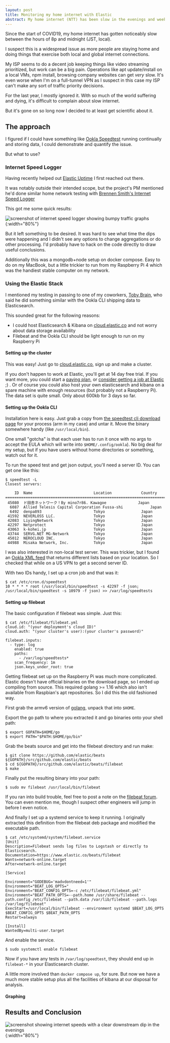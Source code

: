 ```yaml
---
layout: post
title: Monitoring my home internet with Elastic
abstract: My home internet (NTT) has been slow in the evenings and weekends for over a year now. I decided it was time to get scientific about it.
---
```


Since the start of COVID19, my home internet has gotten noticeably slow between the hours of 8p and midnight (JST, local).

I suspect this is a widespread issue as more people are staying home and doing things that exercise both local and global internet connections.

My ISP seems to do a decent job keeping things like video streaming prioritized, but work can be a big pain. Operations like apt update/install on a local VMs, npm install, browsing company websites can get _very_ slow. It's even worse when I'm on a full-tunnel VPN as I suspect in this case my ISP can't make any sort of traffic priority decisions.

For the last year, I mostly ignored it. With so much of the world suffering and dying, it's difficult to complain about slow internet.

But it's gone on so long now I decided to at least get scientific about it.

## The approach

I figured if I could have something like [Ookla Speedtest](https://www.speedtest.net/) running continually and storing data, I could demonstrate and quantify the issue.

But what to use?

### Internet Speed Logger

Having recently helped out [Elastic Uptime](https://www.elastic.co/uptime-monitoring) I first reached out there.

It was notably outside their intended scope, but the project's PM mentioned he'd done similar home network testing with [Brennen Smith's Internet Speed Logger](https://github.com/brennentsmith/internet-speed-logger)

This got me some quick results:

![screenshot of internet speed logger showing bumpy traffic graphs](/images/internet-speed-logger.png){:width="80%"}

But it left something to be desired. It was hard to see what time the dips were happening and I didn't see any options to change aggregations or do other processing. I'd probably have to hack on the code directly to draw useful conclusions.

Additionally this was a mongodb+node setup on docker compose. Easy to do on my MacBook, but a little trickier to run from my Raspberry Pi 4 which was the handiest stable computer on my network.

### Using the Elastic Stack

I mentioned my testing in passing to one of my coworkers, [Toby Brain](https://github.com/tobio), who said he did something similar with the Ookla CLI shipping data to Elasticsearch.

This sounded great for the following reasons:

- I could host Elasticsearch & Kibana on [cloud.elastic.co](https://cloud.elastic.co/) and not worry about data storage availability
- Filebeat and the Ookla CLI should be light enough to run on my Raspberry Pi

#### Setting up the cluster

This was easy! Just go to [cloud.elastic.co](https://cloud.elastic.co/), sign up and make a cluster.

If you don't happen to work at Elastic, you'll get at 14 day free trial. If you want more, you could start a [paying plan](https://www.elastic.co/pricing/), or [consider getting a job at Elastic](https://www.elastic.co/about/careers/) ;) . Or of course you could also host your own elasticsearch and kibana on a spare machine with enough resources (but probably not a Raspberry Pi). The data set is quite small. Only about 600kb for 3 days so far.

#### Setting up the Ookla CLI

Installation here is easy. Just grab a copy from [the speedtest cli download page](https://www.speedtest.net/apps/cli) for your process (arm in my case) and untar it. Move the binary somewhere handy (like `/usr/local/bin`).

One small "gotcha" is that each user has to run it once with no args to accept the EULA which will write into `$HOME/.config/ookla`). No big deal for my setup, but if you have users without home directories or something, watch out for it.

To run the speed test and get json output, you'll need a server ID. You can get one like this:

<!-- /* cSpell:disable */ -->

```
$ speedtest -L
Closest servers:

    ID  Name                           Location             Country
==============================================================================
 45080  ド田舎ネットワーク！By mino7r86. Kawagoe              Japan
  6087  Allied Telesis Capital Corporation Fussa-shi            Japan
  6492  denpa893                       Tokyo                Japan
 41592  NEVERLOSS LLC.                 Tokyo                Japan
 42083  LiyingNetwork                  Tokyo                Japan
 42297  Netprotect                     Tokyo                Japan
 43063  k-kohei.jp                     Tokyo                Japan
 43744  SERVG.NET MG-Network           Tokyo                Japan
 45012  NEROCLOUD INC.                 Tokyo                Japan
 44988  Misaka Network, Inc.           Tokyo                Japan
```

<!-- /* cSpell:enable */ -->

I was also interested in non-local test server. This was trickier, but I found an [Ookla XML feed](https://c.speedtest.net/speedtest-servers-static.php) that returns different lists based on your location. So I checked that while on a US VPN to get a second server ID.

With two IDs handy, I set up a cron job and that was it:

```
$ cat /etc/cron.d/speedtest
10 * * * * root (/usr/local/bin/speedtest -s 42297 -f json; /usr/local/bin/speedtest -s 10979 -f json) >> /var/log/speedtests
```

#### Setting up filebeat

The basic configuration if filebeat was simple. Just this:

```
$ cat /etc/filebeat/filebeat.yml
cloud.id: "(your deployment's cloud ID)"
cloud.auth: "(your cluster's user):(your cluster's password)"

filebeat.inputs:
  - type: log
    enabled: true
    paths:
      - /var/log/speedtests*
    scan_frequency: 1m
    json.keys_under_root: true
```

Getting filebeat set up on the Raspberry Pi was much more complicated. Elastic doesn't have official binaries on the download page, so I ended up compiling from source. This required golang >= 1.16 which also isn't available from Raspbian's apt repositories. So I did this the old fashioned way.

First grab the armv6 version of [golang](https://golang.org/dl/), unpack that into `$HOME`.

Export the go path to where you extracted it and go binaries onto your shell path:

```
$ export GOPATH=$HOME/go
$ export PATH="$PATH:$HOME/go/bin"
```

Grab the beats source and get into the filebeat directory and run make:

```
$ git clone https://github.com/elastic/beats ${GOPATH}/src/github.com/elastic/beats
$ cd ${GOPATH}/src/github.com/elastic/beats/filebeat
$ make
```

Finally put the resulting binary into your path:

```
$ sudo mv filebeat /usr/local/bin/filebeat
```

If you ran into build trouble, feel free to post a note on the [filebeat forum](https://discuss.elastic.co/tags/c/elastic-stack/beats/28/filebeat). You can even mention me, though I suspect other engineers will jump in before I even notice.

And finally I set up a systemd service to keep it running. I originally extracted this definition from the filebeat deb package and modified the executable path.

```
$ cat /etc/systemd/system/filebeat.service
[Unit]
Description=Filebeat sends log files to Logstash or directly to Elasticsearch.
Documentation=https://www.elastic.co/beats/filebeat
Wants=network-online.target
After=network-online.target

[Service]

Environment="GODEBUG='madvdontneed=1'"
Environment="BEAT_LOG_OPTS="
Environment="BEAT_CONFIG_OPTS=-c /etc/filebeat/filebeat.yml"
Environment="BEAT_PATH_OPTS=--path.home /usr/share/filebeat --path.config /etc/filebeat --path.data /var/lib/filebeat --path.logs /var/log/filebeat"
ExecStart=/usr/local/bin/filebeat --environment systemd $BEAT_LOG_OPTS $BEAT_CONFIG_OPTS $BEAT_PATH_OPTS
Restart=always

[Install]
WantedBy=multi-user.target
```

And enable the service.

```
$ sudo systemctl enable filebeat
```

Now if you have any tests in `/var/log/speedtest`, they should end up in `filebeat-*` in your Elasticsearch cluster.

A little more involved than `docker compose up`, for sure. But now we have a much more stable setup plus all the facilities of kibana at our disposal for analysis.

#### Graphing

## Results and Conclusion

![screenshot showing internet speeds with a clear downstream dip in the evenings](/images/kibana-speed-data.png){:width="80%"}
